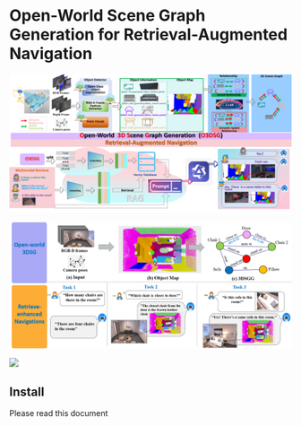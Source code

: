 # Open-World Scene Graph Generation for Retrieval-Augmented Navigation  

![](https://github.com/Quan-zzx/3DSU/blob/main/image/framework.png?raw=true)


![](https://github.com/Quan-zzx/3DSU/blob/main/image/scene.png?raw=true)


![](https://github.com/Quan-zzx/3DSU/blob/main/image/demo.gif)   


## Install
Please read this document
